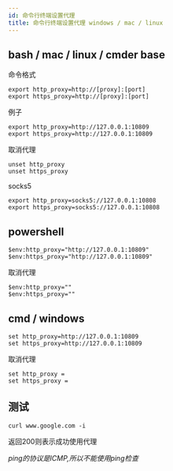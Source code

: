 ```yaml
---
id: 命令行终端设置代理
title: 命令行终端设置代理 windows / mac / linux
---
```





## bash / mac / linux / cmder base

命令格式

```
export http_proxy=http://[proxy]:[port]
export https_proxy=http://[proxy]:[port]
```

例子

```
export http_proxy=http://127.0.0.1:10809
export https_proxy=http://127.0.0.1:10809
```

取消代理

```
unset http_proxy
unset https_proxy
```

socks5

```
export http_proxy=socks5://127.0.0.1:10808
export https_proxy=socks5://127.0.0.1:10808
```





## powershell

```
$env:http_proxy="http://127.0.0.1:10809"
$env:https_proxy="http://127.0.0.1:10809"
```

取消代理

```
$env:http_proxy=""
$env:https_proxy=""
```





## cmd / windows

```
set http_proxy=http://127.0.0.1:10809
set https_proxy=http://127.0.0.1:10809
```

取消代理

```
set http_proxy =
set https_proxy = 
```





## 测试

```
curl www.google.com -i
```

返回200则表示成功使用代理

*ping的协议是ICMP,所以不能使用ping检查*



